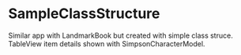 # SampleClassStructure
Similar app with LandmarkBook but created with simple class struce.
TableView item details shown with SimpsonCharacterModel.
